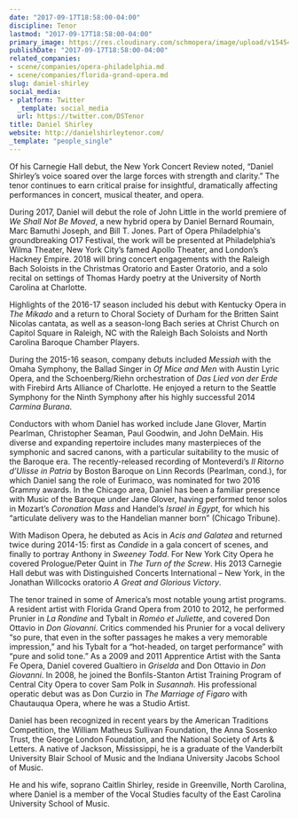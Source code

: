 ```yaml
---
date: "2017-09-17T18:58:00-04:00"
discipline: Tenor
lastmod: "2017-09-17T18:58:00-04:00"
primary_image: https://res.cloudinary.com/schmopera/image/upload/v1545409169/media/webhook-uploads/1505688897552/Daniel-Shirley-trees.jpg.jpg
publishDate: "2017-09-17T18:58:00-04:00"
related_companies:
- scene/companies/opera-philadelphia.md
- scene/companies/florida-grand-opera.md
slug: daniel-shirley
social_media:
- platform: Twitter
  _template: social_media
  url: https://twitter.com/DSTenor
title: Daniel Shirley
website: http://danielshirleytenor.com/
_template: "people_single"
---
```


Of his Carnegie Hall debut, the New York Concert Review noted, “Daniel Shirley’s voice soared over the large forces with strength and clarity.” The tenor continues to earn critical praise for insightful, dramatically affecting performances in concert, musical theater, and opera.

During 2017, Daniel will debut the role of John Little in the world premiere of *We Shall Not Be Moved*, a new hybrid opera by Daniel Bernard Roumain, Marc Bamuthi Joseph, and Bill T. Jones.  Part of Opera Philadelphia's groundbreaking O17 Festival, the work will be presented at Philadelphia’s Wilma Theater, New York City’s famed Apollo Theater, and London’s Hackney Empire.  2018 will bring concert engagements with the Raleigh Bach Soloists in the Christmas Oratorio and Easter Oratorio, and a solo recital on settings of Thomas Hardy poetry at the University of North Carolina at Charlotte.

Highlights of the 2016-17 season included his debut with Kentucky Opera in *The Mikado* and a return to Choral Society of Durham for the Britten Saint Nicolas cantata, as well as a season-long Bach series at Christ Church on Capitol Square in Raleigh, NC with the Raleigh Bach Soloists and North Carolina Baroque Chamber Players.

During the 2015-16 season, company debuts included *Messiah* with the Omaha Symphony, the Ballad Singer in *Of Mice and Men* with Austin Lyric Opera, and the Schoenberg/Riehn orchestration of *Das Lied von der Erde* with Firebird Arts Alliance of Charlotte.  He enjoyed a return to the Seattle Symphony for the Ninth Symphony after his highly successful 2014 *Carmina Burana*.

Conductors with whom Daniel has worked include Jane Glover, Martin Pearlman, Christopher Seaman, Paul Goodwin, and John DeMain.  His diverse and expanding repertoire includes many masterpieces of the symphonic and sacred canons, with a particular suitability to the music of the Baroque era.  The recently-released recording of Monteverdi’s *Il Ritorno d’Ulisse in Patria* by Boston Baroque on Linn Records (Pearlman, cond.), for which Daniel sang the role of Eurimaco, was nominated for two 2016 Grammy awards.  In the Chicago area, Daniel has been a familiar presence with Music of the Baroque under Jane Glover, having performed tenor solos in Mozart’s *Coronation Mass* and Handel’s *Israel in Egypt*, for which his “articulate delivery was to the Handelian manner born” (Chicago Tribune).

With Madison Opera, he debuted as Acis in *Acis and Galatea* and returned twice during 2014-15: first as *Candide* in a gala concert of scenes, and finally to portray Anthony in *Sweeney Todd*.  For New York City Opera he covered Prologue/Peter Quint in *The Turn of the Screw*.  His 2013 Carnegie Hall debut was with Distinguished Concerts International – New York, in the Jonathan Willcocks oratorio *A Great and Glorious Victory*.

The tenor trained in some of America’s most notable young artist programs.  A resident artist with Florida Grand Opera from 2010 to 2012, he performed Prunier in *La Rondine* and Tybalt in *Roméo et Juliette*, and covered Don Ottavio in *Don Giovanni*.  Critics commended his Prunier for a vocal delivery “so pure, that even in the softer passages he makes a very memorable impression,” and his Tybalt for a “hot-headed, on target performance” with “pure and solid tone.”  As a 2009 and 2011 Apprentice Artist with the Santa Fe Opera, Daniel covered Gualtiero in *Griselda* and Don Ottavio in *Don Giovanni*.  In 2008, he joined the Bonfils-Stanton Artist Training Program of Central City Opera to cover Sam Polk in *Susannah*.  His professional operatic debut was as Don Curzio in *The Marriage of Figaro* with Chautauqua Opera, where he was a Studio Artist.

Daniel has been recognized in recent years by the American Traditions Competition, the William Matheus Sullivan Foundation, the Anna Sosenko Trust, the George London Foundation, and the National Society of Arts & Letters.  A native of Jackson, Mississippi, he is a graduate of the Vanderbilt University Blair School of Music and the Indiana University Jacobs School of Music.

He and his wife, soprano Caitlin Shirley, reside in Greenville, North Carolina, where Daniel is a member of the Vocal Studies faculty of the East Carolina University School of Music.
